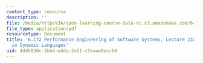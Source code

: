 ```yaml
---
content_type: resource
description: ''
file: /media/https%3A/open-learning-course-data-rc.s3.amazonaws.com/6-172-performance-engineering-of-software-systems-fall-2018/4dd5830c2bb4e4da2a51c5baae8accb8_MIT6_172F18_lec23.pdf
file_type: application/pdf
resourcetype: Document
title: '6.172 Performance Engineering of Software Systems, Lecture 23: High Performance
  in Dynamic Languages'
uid: 4dd5830c-2bb4-e4da-2a51-c5baae8accb8
---
```

